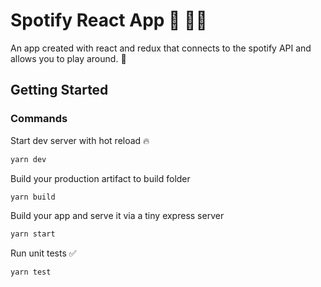 # Spotify React App :guitar: :guitar::guitar:

An app created with react and redux that connects to the spotify API and allows you to play around. :tropical_drink:

## Getting Started

### Commands
Start dev server with hot reload :fire:
```sh
yarn dev
```
Build your production artifact to build folder
```sh
yarn build
```
Build your app and serve it via a tiny express server
```sh
yarn start
```
Run unit tests :white_check_mark:
```sh
yarn test
```
